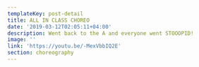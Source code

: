 ```yaml
---
templateKey: post-detail
title: ALL IN CLASS CHOREO
date: '2019-03-12T02:05:11+04:00'
description: Went back to the A and everyone went STOOOPID!
image: ''
link: 'https://youtu.be/-MexVbbIQ2E'
section: choreography
---
```


